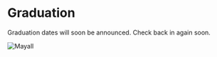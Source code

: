 # Graduation

Graduation dates will soon be announced.  Check back in again soon. 

![Mayall](https://github.com/michaelJwilson/DESI-HighSchool/blob/master/Graduation/Mayall_JM.jpg)


